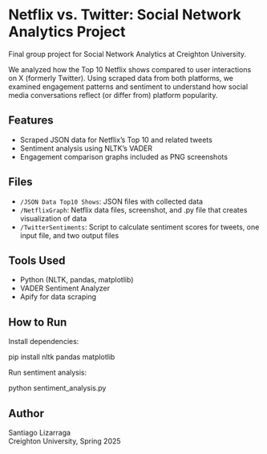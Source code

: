 # Netflix vs. Twitter: Social Network Analytics Project

Final group project for Social Network Analytics at Creighton University.

We analyzed how the Top 10 Netflix shows compared to user interactions on X (formerly Twitter). Using scraped data from both platforms, we examined engagement patterns and sentiment to understand how social media conversations reflect (or differ from) platform popularity.

## Features

- Scraped JSON data for Netflix’s Top 10 and related tweets
- Sentiment analysis using NLTK’s VADER
- Engagement comparison graphs included as PNG screenshots

## Files

- `/JSON Data Top10 Shows`: JSON files with collected data
- `/NetflixGraph`: Netflix data files, screenshot, and .py file that creates visualization of data
- `/TwitterSentiments`: Script to calculate sentiment scores for tweets, one input file, and two output files

## Tools Used

- Python (NLTK, pandas, matplotlib)
- VADER Sentiment Analyzer
- Apify for data scraping

## How to Run

Install dependencies:

pip install nltk pandas matplotlib

Run sentiment analysis:

python sentiment_analysis.py

## Author

Santiago Lizarraga  
Creighton University, Spring 2025  
